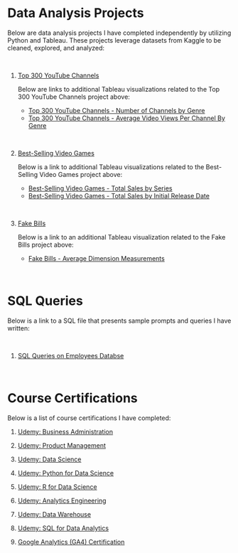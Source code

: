 # Data Analysis Projects

Below are data analysis projects I have completed independently by utilizing Python and Tableau. These projects leverage datasets from Kaggle to be cleaned, explored, and analyzed:

<br>

1) [Top 300 YouTube Channels](https://github.com/jersonscruz/Data-Analysis-Projects/blob/main/Data%20Project%20-%2001%20Top%20300%20YouTube%20Channels.ipynb)
  
      Below are links to additional Tableau visualizations related to the Top 300 YouTube Channels project above:
  
      - [Top 300 YouTube Channels - Number of Channels by Genre](https://public.tableau.com/app/profile/jerson.cruz/viz/Top300YouTubeChannelsNumberOfChannelsByGenre/DashboardYT01)
      - [Top 300 YouTube Channels - Average Video Views Per Channel By Genre](https://public.tableau.com/app/profile/jerson.cruz/viz/Top300YouTubeChannelsAverageVideoViewsPerChannelByGenre/DashboardYT02)
  
<br>

2) [Best-Selling Video Games](https://github.com/jersonscruz/Data-Analysis-Projects/blob/main/Data%20Project%20-%2002%20Best-Selling%20Video%20Games.ipynb)
  
      Below is a link to additional Tableau visualizations related to the Best-Selling Video Games project above:
  
      - [Best-Selling Video Games - Total Sales by Series](https://public.tableau.com/app/profile/jerson.cruz/viz/BestSellingVideoGamesTotalSalesBySeries/DashboardVG01)
      - [Best-Selling Video Games - Total Sales by Initial Release Date](https://public.tableau.com/app/profile/jerson.cruz/viz/BestSellingVideoGamesTotalSalesByInitialReleaseDate_17054456983910/DashboardVG02)

<br>

3) [Fake Bills](https://github.com/jersonscruz/Data-Analysis-Projects/blob/main/Data%20Project%20-%2003%20Fake%20Bills.ipynb)
  
    Below is a link to an additional Tableau visualization related to the Fake Bills project above:
  
    - [Fake Bills - Average Dimension Measurements](https://public.tableau.com/app/profile/jerson.cruz/viz/FakeBillsAverageDimensionMeasurements_17054457509050/DashboardFB01)

<br>

# SQL Queries

Below is a link to a SQL file that presents sample prompts and queries I have written:

<br>

1) [SQL Queries on Employees Databse](https://github.com/jersonscruz/Data-Analysis-Projects/blob/main/SQLFileEmployeesDatabase.sql)

<br>

# Course Certifications

Below is a list of course certifications I have completed:

1) [Udemy: Business Administration](https://www.udemy.com/certificate/UC-10fff2e9-2d71-43fc-bb75-70e77049b806/)

2) [Udemy: Product Management](https://www.udemy.com/certificate/UC-d85bd332-df51-473e-8650-e753e025aa9f/)

3) [Udemy: Data Science](https://www.udemy.com/certificate/UC-8b297df9-f0a2-4484-b589-a17885a1eaaa/)

4) [Udemy: Python for Data Science](https://www.udemy.com/certificate/UC-e11b1e60-2839-4a9f-93ef-f5a3def2197b/)

5) [Udemy: R for Data Science](https://www.udemy.com/certificate/UC-58bf5de6-1b27-4a3c-8977-14b7868d6a3c/)

6) [Udemy: Analytics Engineering](https://www.udemy.com/certificate/UC-202b70bf-8929-4835-b877-6cbecc6a6294/)

7) [Udemy: Data Warehouse](https://www.udemy.com/certificate/UC-87c23710-a0d9-4f2f-866b-662d1d31b73e/)

8) [Udemy: SQL for Data Analytics](https://www.udemy.com/certificate/UC-f01487ca-c75e-4bbf-a671-e8ceb2dc7f82/)

9) [Google Analytics (GA4) Certification](https://skillshop.exceedlms.com/student/award/W9xNCSWe1Nn52cB6HBxKUvzt)
